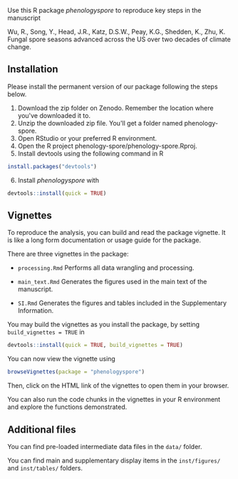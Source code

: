 Use this R package _phenologyspore_ to reproduce key steps in the manuscript 

Wu, R., Song, Y., Head, J.R., Katz, D.S.W., Peay, K.G., Shedden, K., Zhu, K. Fungal spore seasons advanced across the US over two decades of climate change.

## Installation
Please install the permanent version of our package following the steps below.

1. Download the zip folder on Zenodo. Remember the location where you've downloaded it to.
2. Unzip the downloaded zip file. You'll get a folder named phenology-spore.
3. Open RStudio or your preferred R environment.
4. Open the R project phenology-spore/phenology-spore.Rproj.
5. Install devtools using the following command in R
```R
install.packages("devtools")
```
6. Install _phenologyspore_ with
```R
devtools::install(quick = TRUE)
```

## Vignettes
To reproduce the analysis, you can build and read the package vignette. It is like a long form documentation or usage guide for the package.

There are three vignettes in the package:

- `processing.Rmd` Performs all data wrangling and processing.

- `main_text.Rmd` Generates the figures used in the main text of the manuscript.

- `SI.Rmd` Generates the figures and tables included in the Supplementary Information.

You may build the vignettes as you install the package, by setting `build_vignettes = TRUE` in
```R
devtools::install(quick = TRUE, build_vignettes = TRUE)
```

You can now view the vignette using
```R
browseVignettes(package = "phenologyspore")
```

Then, click on the HTML link of the vignettes to open them in your browser.

You can also run the code chunks in the vignettes in your R environment and explore the functions demonstrated.

## Additional files

You can find pre-loaded intermediate data files in the `data/` folder.

You can find main and supplementary display items in the `inst/figures/` and `inst/tables/` folders.

